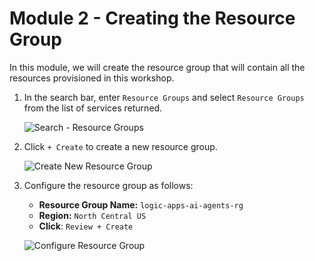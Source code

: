 # Module 2 - Creating the Resource Group
In this module, we will create the resource group that will contain all the resources provisioned in this workshop.

1. In the search bar, enter `Resource Groups` and select `Resource Groups` from the list of services returned.

      ![Search - Resource Groups](./images/03_01_search_bar_resource_groups.png "Search Resource Groups")

1. Click `+ Create` to create a new resource group.

    ![Create New Resource Group](./images/03_02_create_resource_group.png "Create New Resource Group")

1. Configure the resource group as follows:

    - **Resource Group Name:** `logic-apps-ai-agents-rg`
    - **Region:** `North Central US`
    - **Click**:  `Review + Create`

    ![Configure Resource Group](./images/03_03_configure_resource_group.png)